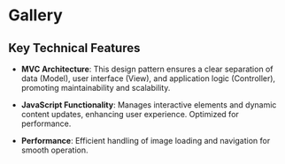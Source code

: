 # Gallery
## Key Technical Features

- **MVC Architecture**: This design pattern ensures a clear separation of data (Model), user interface (View), and application logic (Controller), promoting maintainability and scalability.
  
- **JavaScript Functionality**: Manages interactive elements and dynamic content updates, enhancing user experience. Optimized for performance.

- **Performance**: Efficient handling of image loading and navigation for smooth operation.
